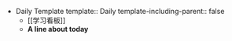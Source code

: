 - Daily Template
  template:: Daily
  template-including-parent:: false
	- [[学习看板]]
	- **A line about today**